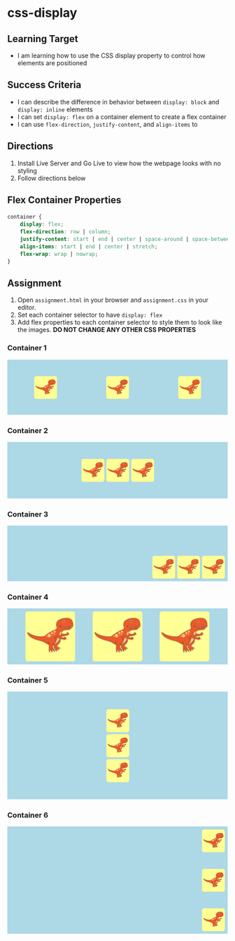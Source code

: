 # css-display

## Learning Target
- I am learning how to use the CSS display property to control how elements are positioned

## Success Criteria
- I can describe the difference in behavior between ```display: block``` and ```display: inline``` elements
- I can set ```display: flex``` on a container element to create a flex container
- I can use ```flex-direction```, ```justify-content```, and ```align-items``` to 


## Directions
1. Install Live Server and Go Live to view how the webpage looks with no styling
2. Follow directions below

## Flex Container Properties
```css
container {
    display: flex;
    flex-direction: row | column;
    justify-content: start | end | center | space-around | space-between | space-evenly;
    align-items: start | end | center | stretch;
    flex-wrap: wrap | nowrap;
}
```

## Assignment
1. Open ```assignment.html``` in your browser and ```assignment.css``` in your editor.
2. Set each container selector to have ```display: flex```
3. Add flex properties to each container selector to style them to look like the images. **DO NOT CHANGE ANY OTHER CSS PROPERTIES**

### Container 1
![](assets/container1.png)

### Container 2
![](assets/container2.png)

### Container 3
![](assets/container3.png)

### Container 4
![](assets/container4.png)

### Container 5
![](assets/container5.png)

### Container 6
![](assets/container6.png)